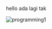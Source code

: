 hello ada lagi tak



![programming1](https://user-images.githubusercontent.com/21170527/104544755-8222c580-5663-11eb-96d4-b917a05ce487.gif)
